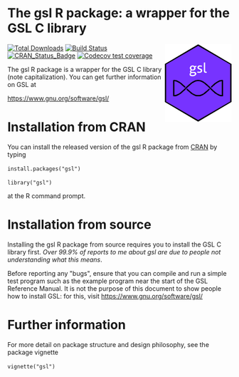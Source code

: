 The gsl R package: a wrapper for the GSL C library
================


<img src="man/figures/gsl.png" width = "150" align="right" />

<!-- badges: start -->

[![Total Downloads](https://cranlogs.r-pkg.org/badges/grand-total/gsl)](https://CRAN.R-project.org/package=gsl)
[![Build Status](https://travis-ci.org/RobinHankin/gsl.svg?branch=master)](https://travis-ci.org/RobinHankin/gsl)
[![CRAN\_Status\_Badge](https://www.r-pkg.org/badges/version/gsl)](https://cran.r-project.org/package=gsl)
[![Codecov test coverage](https://codecov.io/gh/RobinHankin/gsl/branch/master/graph/badge.svg)](https://codecov.io/gh/RobinHankin/gsl/branch/master)
<!-- badges: end -->

The gsl R package is a wrapper for the GSL C library (note
capitalization).  You can get further information on GSL at

https://www.gnu.org/software/gsl/


# Installation from CRAN

You can install the released version of the gsl R package from
[CRAN](https://CRAN.R-project.org) by typing

`install.packages("gsl")`

`library("gsl")`

at the R command prompt.


# Installation from source

Installing the gsl R package from source requires you to install the
GSL C library first.  *Over 99.9% of reports to me about gsl are due
to people not understanding what this means*.

Before reporting any "bugs", ensure that you can compile and run a
simple test program such as the example program near the start of the
GSL Reference Manual.  It is not the purpose of this document to show
people how to install GSL: for this, visit
https://www.gnu.org/software/gsl/


# Further information

For more detail on package structure and design philosophy, see the
package vignette

`vignette("gsl")`
